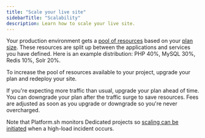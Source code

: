 ```yaml
---
title: "Scale your live site"
sidebarTitle: "Scalability"
description: Learn how to scale your live site.
---
```


Your production environment gets a [pool of resources](../create-apps/app-reference.md#sizes)
based on your [plan size](../administration/pricing/_index.md).
These resources are split up between the applications and services you have defined.
Here is an example distribution: PHP 40%, MySQL 30%, Redis 10%, Solr 20%.

To increase the pool of resources available to your project,
upgrade your plan and redeploy your site.

If you're expecting more traffic than usual, 
upgrade your plan ahead of time.
You can downgrade your plan after the traffic surge to save resources.
Fees are adjusted as soon as you upgrade or downgrade so you're never overcharged.

Note that Platform.sh monitors Dedicated projects so [scaling can be initiated](../dedicated-gen-2/architecture/scalability.md)
when a high-load incident occurs. 